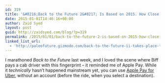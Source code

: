 ```yaml
---
id: 319
title: '&#8216;Back to the Future 2&#8217; Is Based on 2015. How Close Did We Get?'
date: 2015-01-01T14:46:16+00:00
author: Zaid Syed
layout: post
guid: http://zaidsyed.com/blog/?p=319
permalink: /2015/01/01/back-to-the-future-2-is-based-on-2015-how-close-did-we-get/
linked_list_url:
  - 'http://paleofuture.gizmodo.com/back-to-the-future-ii-takes-place-this-year-how-close-1676874400/+mattnovak?utm_campaign=socialflow_gizmodo_twitter&utm_source=gizmodo_twitter&utm_medium=socialflow'
---
```

I marathoned _Back to the Future_ last week, and I loved the scene where Biff pays a cab driver with this fingerprint &#8211; it reminded me of Apple Pay. While it _technically_ hasn&#8217;t happened mainstream yet, you can use [Apple Pay for Uber](http://blog.uber.com/applepay), without an account (before the ride, when you select a destination).